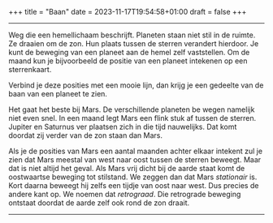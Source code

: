 +++
title = "Baan"
date = 2023-11-17T19:54:58+01:00
draft = false
+++

----------------------------------------------------------------------------

Weg die een hemellichaam beschrijft. Planeten staan niet stil in de
ruimte. Ze draaien om de zon. Hun plaats tussen de sterren verandert
hierdoor. Je kunt de beweging van een planeet aan de hemel zelf
vaststellen. Om de maand kun je bijvoorbeeld de positie van een planeet
intekenen op een sterrenkaart.

Verbind je deze posities met een mooie lijn, dan krijg je een gedeelte
van de baan van een planeet te zien.

Het gaat het beste bij Mars. De verschillende planeten be wegen namelijk
niet even snel. In een maand legt Mars een flink stuk af tussen de
sterren. Jupiter en Saturnus ver plaatsen zich in die tijd nauwelijks.
Dat komt doordat zij verder van de zon staan dan Mars.

Als je de posities van Mars een aantal maanden achter elkaar intekent
zul je zien dat Mars meestal van west naar oost tussen de sterren
beweegt. Maar dat is niet altijd het geval. Als Mars vrij dicht bij de
aarde staat komt de oostwaartse beweging tot stilstand. We zeggen dan
dat Mars *stationair* is. Kort daarna beweegt hij zelfs een tijdje van
oost naar west. Dus precies de andere kant op. We noemen dat
*retrograad*. Die retrograde beweging ontstaat doordat de aarde zelf ook
rond de zon draait.

-----------------------------------------------------------------------------
